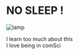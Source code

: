 # NO SLEEP !
![lamp](https://github.com/pruck12345555/git101/blob/assets/IMG_0291.HEIC)

I learn too much about this <br>
I love being in comSci
